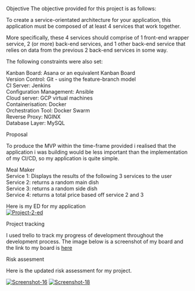 Objective
The objective provided for this project is as follows:

To create a service-orientated architecture for your application, this application must be composed of at least 4 services that work together.

More specifically, these 4 services should comprise of 1 front-end wrapper service, 2 (or more) back-end services, and 1 other back-end service that relies on data from the previous 2 back-end services in some way.

The following constraints were also set:

Kanban Board: Asana or an equivalent Kanban Board <br>
Version Control: Git - using the feature-branch model <br>
CI Server: Jenkins <br>
Configuration Management: Ansible<br>
Cloud server: GCP virtual machines<br>
Containerisation: Docker<br>
Orchestration Tool: Docker Swarm<br>
Reverse Proxy: NGINX<br>
Database Layer: MySQL<br>

Proposal

To produce the MVP within the time-frame provided i realised that the application i was building would be less important than the implementation of my CI/CD, so my application is quite simple.

Meal Maker
<br>Service 1: Displays the results of the following 3 services to the user
<br>Service 2: returns a random main dish
<br>Service 3: returns a random side dish
<br>Service 4: returns a total price based off service 2 and 3

Here is my ED for my application
<br>
<a href="https://imgbb.com/"><img src="https://i.ibb.co/RHpgkH0/Project-2-ed.jpg" alt="Project-2-ed" border="0"></a>

Project tracking
 
I used trello to track my progress of development throughout the development process. The image below is a screenshot of my board and the link to my board is [here](https://trello.com/b/KcwQIRcu/qa-project-2)

Risk assesment

Here is the updated risk assessment for my project.

<a href="https://ibb.co/Vv0Yzkk"><img src="https://i.ibb.co/gDbZfcc/Screenshot-16.png" alt="Screenshot-16" border="0"></a>
<a href="https://ibb.co/T4hz5fh"><img src="https://i.ibb.co/2vKXB9K/Screenshot-18.png" alt="Screenshot-18" border="0"></a>

